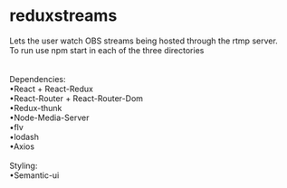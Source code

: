 # reduxstreams
Lets the user watch OBS streams being hosted through the rtmp server.
\
To run use npm start in each of the three directories
\
\
\
Dependencies: \
•React + React-Redux \
•React-Router + React-Router-Dom \
•Redux-thunk \
•Node-Media-Server \
•flv \
•lodash \
•Axios
\
\
Styling:  \
•Semantic-ui 
